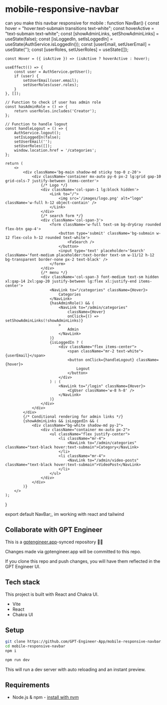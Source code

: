 # mobile-responsive-navbar

can you make this navbar responsive for mobile : function NavBar() {
    const hover = "hover:text-submain transitions text-white";
    const hoverActive = "text-submain text-white";
    const [showAdminLinks, setShowAdminLinks] = useState(false);
    const [isLoggedIn, setIsLoggedIn] = useState(AuthService.isLoggedIn());
    const [userEmail, setUserEmail] = useState('');
    const [userRoles, setUserRoles] = useState([]);

    const Hover = ({ isActive }) => (isActive ? hoverActive : hover);

    useEffect(() => {
        const user = AuthService.getUser();
        if (user) {
            setUserEmail(user.email);
            setUserRoles(user.roles);
        }
    }, []);

    // Function to check if user has admin role
    const hasAdminRole = () => {
        return userRoles.includes('Creator');
    };

    // Function to handle logout
    const handleLogout = () => {
        AuthService.logout();
        setIsLoggedIn(false);
        setUserEmail('');
        setUserRoles([]);
        window.location.href = '/categories';
    };

    return (
        <>
            <div className='bg-main shadow-md sticky top-0 z-20'>
                <div className='container mx-auto py-6 px-2 lg:grid gap-10 grid-cols-7 justify-between items-center'>
                    {/* Logo */}
                    <div className='col-span-1 lg:block hidden'>
                        <Link to="/">
                            <img src='/images/logo.png' alt="logo" className='w-full h-12 object-contain' />
                        </Link>
                    </div>
                    {/* search form */}
                    <div className='col-span-3'>
                        <form className='w-full text-sm bg-dryGray rounded flex-btn gap-4'>
                            <button type='submit' className='bg-submain w-12 flex-colo h-12 rounded text-white'>
                                <FaSearch />
                            </button>
                            <input type='text' placeholder='Search' className='font-medium placeholder:text-border text-sm w-11/12 h-12 bg-transparent border-none px-2 text-black' />
                        </form>
                    </div>
                    {/* menu */}
                    <div className='col-span-3 font-medium text-sm hidden xl:gap-14 2xl:gap-20 justify-between lg:flex xl:justify-end items-center'>
                        <NavLink to="/categories" className={Hover}>
                            Categories
                        </NavLink>
                        {hasAdminRole() && (
                            <NavLink to="/admin/categories"
                                className={Hover}
                                onClick={() => setShowAdminLinks(!showAdminLinks)}
                            >
                                Admin
                            </NavLink>
                        )}
                        {isLoggedIn ? (
                            <div className="flex items-center">
                                <span className="mr-2 text-white">{userEmail}</span>
                                <button onClick={handleLogout} className={hover}>
                                    Logout
                                </button>
                            </div>
                        ) : (
                            <NavLink to="/login" className={Hover}>
                                <CgUser className='w-8 h-8' />
                            </NavLink>
                        )}
                    </div>
                </div>
            </div>
            {/* Conditional rendering for admin links */}
            {showAdminLinks && isLoggedIn && (
                <div className="bg-white shadow-md py-2">
                    <div className="container mx-auto px-2">
                        <ul className="flex justify-center">
                            <li className="mr-4">
                                <NavLink to="/admin/categories" className="text-black hover:text-submain">Category</NavLink>
                            </li>
                            <li className="mr-4">
                                <NavLink to="/admin/video-posts" className="text-black hover:text-submain">VideoPost</NavLink>
                            </li>
                        </ul>
                    </div>
                </div>
            )}
        </>
    );
}

export default NavBar;, im working with react and tailwind


## Collaborate with GPT Engineer

This is a [gptengineer.app](https://gptengineer.app)-synced repository 🌟🤖

Changes made via gptengineer.app will be committed to this repo.

If you clone this repo and push changes, you will have them reflected in the GPT Engineer UI.

## Tech stack

This project is built with React and Chakra UI.

- Vite
- React
- Chakra UI

## Setup

```sh
git clone https://github.com/GPT-Engineer-App/mobile-responsive-navbar.git
cd mobile-responsive-navbar
npm i
```

```sh
npm run dev
```

This will run a dev server with auto reloading and an instant preview.

## Requirements

- Node.js & npm - [install with nvm](https://github.com/nvm-sh/nvm#installing-and-updating)
